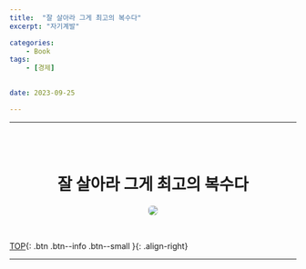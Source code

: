 ```yaml
---
title:  "잘 살아라 그게 최고의 복수다"
excerpt: "자기계발"

categories:
    - Book
tags:
    - [경제]

 
date: 2023-09-25

---
```

- - -
<br><br>

#   <center>잘 살아라 그게 최고의 복수다</center>
<p align="center"> 
 <img src="![image](https://github.com/levell1/levell1.github.io/assets/96651722/dad96fd2-f261-4ff0-bf5c-c3d8af02ebdb)" 
 style="border:1px solid #eaeaea; border-radius: 7px; padding: 0px;" ></p>
<br>

[TOP](#){: .btn .btn--info .btn--small }{: .align-right}
<br>
- - -

